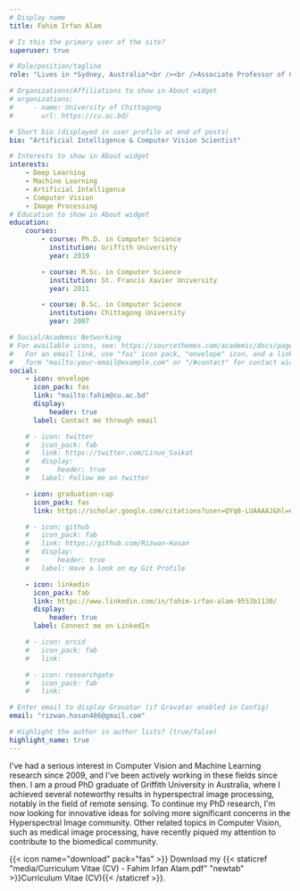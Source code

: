 ```yaml
---
# Display name
title: Fahim Irfan Alam

# Is this the primary user of the site?
superuser: true

# Role/position/tagline
role: "Lives in *Sydney, Australia*<br /><br />Associate Professor of Computer Science at [University of Chittagong](https://cu.ac.bd/)"

# Organizations/Affiliations to show in About widget
# organizations:
#     - name: University of Chittagong
#       url: https://cu.ac.bd/

# Short bio (displayed in user profile at end of posts)
bio: "Artificial Intelligence & Computer Vision Scientist"

# Interests to show in About widget
interests:
    - Deep Learning
    - Machine Learning
    - Artificial Intelligence
    - Computer Vision
    - Image Processing
# Education to show in About widget
education:
    courses:
        - course: Ph.D. in Computer Science
          institution: Griffith University
          year: 2019

        - course: M.Sc. in Computer Science
          institution: St. Francis Xavier University
          year: 2011

        - course: B.Sc. in Computer Science
          institution: Chittagong University
          year: 2007

# Social/Academic Networking
# For available icons, see: https://sourcethemes.com/academic/docs/page-builder/#icons
#   For an email link, use "fas" icon pack, "envelope" icon, and a link in the
#   form "mailto:your-email@example.com" or "/#contact" for contact widget.
social:
    - icon: envelope
      icon_pack: fas
      link: "mailto:fahim@cu.ac.bd"
      display:
          header: true
      label: Contact me through email

    # - icon: twitter
    #   icon_pack: fab
    #   link: https://twitter.com/Linux_Saikat
    #   display:
    #       header: true
    #   label: Follow me on twitter

    - icon: graduation-cap
      icon_pack: fas
      link: https://scholar.google.com/citations?user=QYq8-LUAAAAJ&hl=en

    # - icon: github
    #   icon_pack: fab
    #   link: https://github.com/Rizwan-Hasan
    #   display:
    #       header: true
    #   label: Have a look on my Git Profile

    - icon: linkedin
      icon_pack: fab
      link: https://www.linkedin.com/in/fahim-irfan-alam-9553b1130/
      display:
          header: true
      label: Connect me on LinkedIn

    # - icon: orcid
    #   icon_pack: fab
    #   link:

    # - icon: researchgate
    #   icon_pack: fab
    #   link:

# Enter email to display Gravatar (if Gravatar enabled in Config)
email: "rizwan.hasan486@gmail.com"

# Highlight the author in author lists? (true/false)
highlight_name: true
---
```


I've had a serious interest in Computer Vision and Machine Learning research since 2009, and I've been actively working in these fields since then. I am a proud PhD graduate of Griffith University in Australia, where I achieved several noteworthy results in hyperspectral image processing, notably in the field of remote sensing. To continue my PhD research, I'm now looking for innovative ideas for solving more significant concerns in the Hyperspectral Image community. Other related topics in Computer Vision, such as medical image processing, have recently piqued my attention to contribute to the biomedical community.

{{< icon name="download" pack="fas" >}} Download my {{< staticref "media/Curriculum Vitae (CV) - Fahim Irfan Alam.pdf" "newtab" >}}Curriculum Vitae (CV){{< /staticref >}}.
